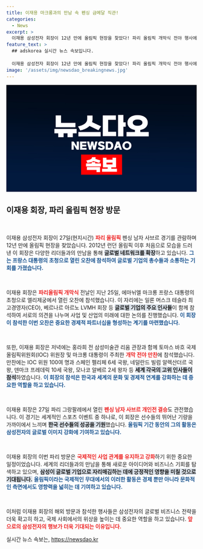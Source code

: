 ```yaml
---
title: 이재용 마크롱과의 만남 속 펜싱 금메달 직관!
categories:
  - News
excerpt: >
  이재용 삼성전자 회장이 12년 만에 올림픽 현장을 찾았다! 파리 올림픽 개막식 전야 행사에 참석하며 글로벌 리더들과의 특별한 만남을 가졌는데, 자세한 이야기가 궁금하다면 클릭하세요!
feature_text: >
  ## adskorea 실시간 뉴스 속보입니다.

  이재용 삼성전자 회장이 12년 만에 올림픽 현장을 찾았다! 파리 올림픽 개막식 전야 행사에 참석하며 글로벌 리더들과의 특별한 만남을 가졌는데, 자세한 이야기가 궁금하다면 클릭하세요!
image: '/assets/img/newsdao_breakingnews.jpg'
---
```


<p><img src="/assets/img/newsdao_breakingnews.jpg" alt="adskorea 속보" /></p>

<h2 data-ke-size="size26">이재용 회장, 파리 올림픽 현장 방문</h2>

<p data-ke-size="size16">&nbsp;</p>

<p>이재용 삼성전자 회장이 27일(현지시간) <b><span style="color: #ee2323;">파리 올림픽</span></b> 펜싱 남자 사브르 경기를 관람하며 12년 만에 올림픽 현장을 찾았습니다. 2012년 런던 올림픽 이후 처음으로 모습을 드러낸 이 회장은 다양한 리더들과의 만남을 통해 <b><span style="background-color: #21538527;">글로벌 네트워크를 확장</span></b>하고 있습니다. <b><span style="color: #1a5490;">그는 프랑스 대통령의 초청으로 열린 오찬에 참석하여 글로벌 기업의 총수들과 소통하는 기회를 가졌습니다.</span></b></p>

<p data-ke-size="size16">&nbsp;</p>

<p>이재용 회장은 <b><span style="color: #ee2323;">파리올림픽 개막식</span></b> 전날인 지난 25일, 에마뉘엘 마크롱 프랑스 대통령의 초청으로 엘리제궁에서 열린 오찬에 참석했습니다. 이 자리에는 일론 머스크 테슬라 최고경영자(CEO), 베르나르 아르노 LVMH 회장 등 <b><span style="background-color: #21538527;">글로벌 기업의 주요 인사들</span></b>이 함께 참석하여 서로의 의견을 나누며 사업 및 산업의 미래에 대한 논의를 진행했습니다. <b><span style="color: #1a5490;">이 회장이 참석한 이번 오찬은 중요한 경제적 파트너십을 형성하는 계기를 마련했습니다.</span></b></p>

<p data-ke-size="size16">&nbsp;</p>

<p>또한, 이재용 회장은 저녁에는 홍라희 전 삼성미술관 리움 관장과 함께 토마스 바흐 국제올림픽위원회(IOC) 위원장 및 마크롱 대통령이 주최한 <b><span style="color: #ee2323;">개막 전야 만찬</span></b>에 참석했습니다. 만찬에는 IOC 위원 100여 명과 스페인 펠리페 6세 국왕, 네덜란드 빌럼 알렉산더르 국왕, 덴마크 프레데릭 10세 국왕, 모나코 알베르 2세 왕자 등 <b><span style="background-color: #21538527;">세계 각국의 고위 인사들이 참석</span></b>하였습니다. <b><span style="color: #1a5490;">이 회장의 참석은 한국과 세계의 문화 및 경제적 연계를 강화하는 데 중요한 역할을 하고 있습니다.</span></b></p>

<p data-ke-size="size16">&nbsp;</p>

<p>이재용 회장은 27일 파리 그랑팔레에서 열린 <b><span style="color: #ee2323;">펜싱 남자 사브르 개인전 결승</span></b>도 관전했습니다. 이 경기는 세계적인 스포츠 이벤트 중 하나로, 이 회장은 선수들의 뛰어난 기량을 가까이에서 느끼며 <b><span style="background-color: #21538527;">한국 선수들의 성공을 기원</span></b>했습니다. <b><span style="color: #1a5490;">올림픽 기간 동안의 그의 활동은 삼성전자의 글로벌 이미지 강화에 기여하고 있습니다.</span></b></p>

<p data-ke-size="size16">&nbsp;</p>

<p>이재용 회장의 이번 파리 방문은 <b><span style="color: #ee2323;">국제적인 사업 관계를 유지하고 강화</span></b>하기 위한 중요한 일정이었습니다. 세계의 리더들과의 만남을 통해 새로운 아이디어와 비즈니스 기회를 탐색하고 있으며, <b><span style="background-color: #21538527;">삼성이 글로벌 기업으로 자리매김하는 데에 긍정적인 영향을 미칠 것으로 기대됩니다.</span></b> <b><span style="color: #1a5490;">올림픽이라는 국제적인 무대에서의 이러한 활동은 경제 뿐만 아니라 문화적인 측면에서도 영향력을 넓히는 데 기여하고 있습니다.</span></b></p>

<p data-ke-size="size16">&nbsp;</p>

<p>이처럼 이재용 회장의 해외 방문과 참석한 행사들은 삼성전자의 글로벌 비즈니스 전략을 더욱 확고히 하고, 국제 사회에서의 위상을 높이는 데 중요한 역할을 하고 있습니다. <b><span style="color: #ee2323;">앞으로의 삼성전자의 행보가 더욱 기대되는 이유입니다.</span></b></p>
실시간 뉴스 속보는, <a href="https://newsdao.kr" rel="dofollow">https://newsdao.kr</a>


